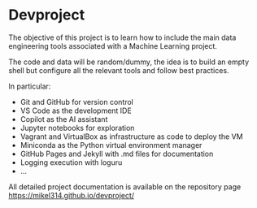 # Devproject

The objective of this project is to learn how to include the main data engineering tools associated with a Machine Learning project.

The code and data will be random/dummy, the idea is to build an empty shell but configure all the relevant tools and follow best practices.

In particular:

- Git and GitHub for version control
- VS Code as the development IDE
- Copilot as the AI assistant
- Jupyter notebooks for exploration
- Vagrant and VirtualBox as infrastructure as code to deploy the VM
- Miniconda as the Python virtual environment manager
- GitHub Pages and Jekyll with .md files for documentation
- Logging execution with loguru
- ...

All detailed project documentation is available on the repository page https://mikel314.github.io/devproject/

